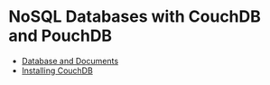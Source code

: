 # NoSQL Databases with CouchDB and PouchDB

- [Database and Documents](/dbs-and-docs/)
- [Installing CouchDB](/install/)
